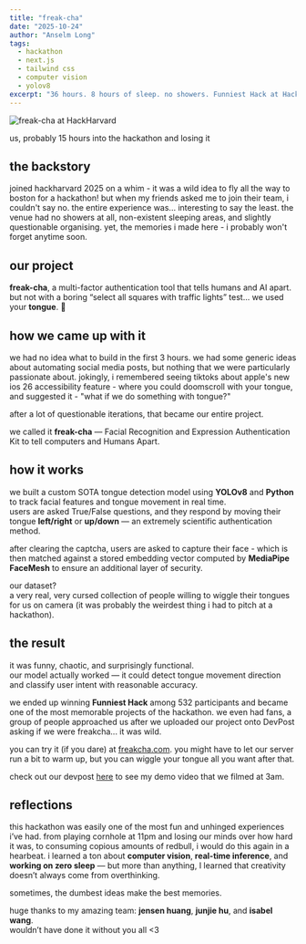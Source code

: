 ```yaml
---
title: "freak-cha"
date: "2025-10-24"
author: "Anselm Long"
tags:
  - hackathon
  - next.js
  - tailwind css
  - computer vision
  - yolov8
excerpt: "36 hours. 8 hours of sleep. no showers. Funniest Hack at HackHarvard 2025."
---
```


![freak-cha at HackHarvard](/blogs/images/freakcha.png)
<figcaption>us, probably 15 hours into the hackathon and losing it</figcaption>

## the backstory

joined hackharvard 2025 on a whim - it was a wild idea to fly all the way to boston for a hackathon! but when my friends asked me to join their team, i couldn't say no. the entire experience was... interesting to say the least. the venue had no showers at all, non-existent sleeping areas, and slightly questionable organising. yet, the memories i made here - i probably won't forget anytime soon.


## our project

**freak-cha**, a multi-factor authentication tool that tells humans and AI apart.  
but not with a boring “select all squares with traffic lights” test... we used your **tongue**. 👅

## how we came up with it

we had no idea what to build in the first 3 hours. we had some generic ideas about automating social media posts, but nothing that we were particularly passionate about. jokingly, i remembered seeing tiktoks about apple's new ios 26 accessibility feature - where you could doomscroll with your tongue, and suggested it - "what if we do something with tongue?"

after a lot of questionable iterations, that became our entire project.  

we called it **freak-cha** — Facial Recognition and Expression Authentication Kit to tell computers and Humans Apart.

## how it works

we built a custom SOTA tongue detection model using **YOLOv8** and **Python** to track facial features and tongue movement in real time.  
users are asked True/False questions, and they respond by moving their tongue **left/right** or **up/down** — an extremely scientific authentication method.

after clearing the captcha, users are asked to capture their face - which is then matched against a stored embedding vector computed by **MediaPipe FaceMesh** to ensure an additional layer of security.

our dataset?  
a very real, very cursed collection of people willing to wiggle their tongues for us on camera (it was probably the weirdest thing i had to pitch at a hackathon). 

## the result

it was funny, chaotic, and surprisingly functional.  
our model actually worked — it could detect tongue movement direction and classify user intent with reasonable accuracy.

we ended up winning **Funniest Hack** among 532 participants and became one of the most memorable projects of the hackathon. we even had fans, a group of people approached us after we uploaded our project onto DevPost asking if we were freakcha... it was wild.

you can try it (if you dare) at [freakcha.com](https://freakcha.com). you might have to let our server run a bit to warm up, but you can wiggle your tongue all you want after that.

check out our devpost [here](https://devpost.com/software/freak-cha?_gl=1*19zwjzx*_gcl_au*ODA1OTA3Mjk4LjE3NTk2NDkxMzQ.*_ga*MzkwODc4MzUwLjE3NTk2NDkxMzQ.*_ga_0YHJK3Y10M*czE3NjE1MTM3OTUkbzckZzEkdDE3NjE1MTM4MzUkajIwJGwwJGgw) to see my demo video that we filmed at 3am.

## reflections

this hackathon was easily one of the most fun and unhinged experiences i’ve had. from playing cornhole at 11pm and losing our minds over how hard it was, to consuming copious amounts of redbull, i would do this again in a hearbeat.
i learned a ton about **computer vision**, **real-time inference**, and **working on zero sleep** — but more than anything, I learned that creativity doesn’t always come from overthinking.

sometimes, the dumbest ideas make the best memories.  

huge thanks to my amazing team: **jensen huang**, **junjie hu**, and **isabel wang**.  
wouldn’t have done it without you all <3
